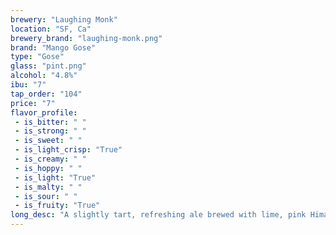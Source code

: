 ```yaml
---
brewery: "Laughing Monk"
location: "SF, Ca"
brewery_brand: "laughing-monk.png"
brand: "Mango Gose"
type: "Gose"
glass: "pint.png"
alcohol: "4.8%"
ibu: "7"
tap_order: "104"
price: "7"
flavor_profile:
 - is_bitter: " "
 - is_strong: " "
 - is_sweet: " "
 - is_light_crisp: "True"
 - is_creamy: " "
 - is_hoppy: " "
 - is_light: "True"
 - is_malty: " "
 - is_sour: " "
 - is_fruity: "True"
long_desc: "A slightly tart, refreshing ale brewed with lime, pink Himalayan sea salt, and fresh Mango. The lime leaves a soft citrus fragrance to this light and sessionable ale perfect for a sunny day."
---
```

